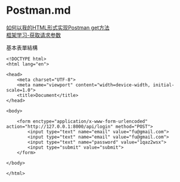 # Postman.md

<a href="https://mlog.club/article/4132111">如何以我的HTML形式实现Postman get方法</a><br>
<a href="https://chenye2017.github.io/2019/02/25/%E6%A1%86%E6%9E%B6%E5%AD%A6%E4%B9%A0-%E8%8E%B7%E5%8F%96%E8%AF%B7%E6%B1%82%E5%8F%82%E6%95%B0/">框架学习-获取请求参数</a><br>

基本表單結構
~~~
<!DOCTYPE html>
<html lang="en">

<head>
    <meta charset="UTF-8">
    <meta name="viewport" content="width=device-width, initial-scale=1.0">
    <title>Document</title>
</head>

<body>

    <form enctype="application/x-www-form-urlencoded" action="http://127.0.0.1:8000/api/login" method="POST">
        <input type="text" name="email" value="fu@gmail.com">
        <input type="text" name="email" value="fu@gmail.com">
        <input type="text" name="password" value="1qaz2wsx">
        <input type="submit" value="submit">
    </form>

</body>

</html>
~~~